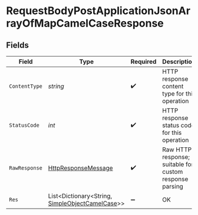 # RequestBodyPostApplicationJsonArrayOfMapCamelCaseResponse


## Fields

| Field                                                                                                                | Type                                                                                                                 | Required                                                                                                             | Description                                                                                                          | Example                                                                                                              |
| -------------------------------------------------------------------------------------------------------------------- | -------------------------------------------------------------------------------------------------------------------- | -------------------------------------------------------------------------------------------------------------------- | -------------------------------------------------------------------------------------------------------------------- | -------------------------------------------------------------------------------------------------------------------- |
| `ContentType`                                                                                                        | *string*                                                                                                             | :heavy_check_mark:                                                                                                   | HTTP response content type for this operation                                                                        |                                                                                                                      |
| `StatusCode`                                                                                                         | *int*                                                                                                                | :heavy_check_mark:                                                                                                   | HTTP response status code for this operation                                                                         |                                                                                                                      |
| `RawResponse`                                                                                                        | [HttpResponseMessage](https://learn.microsoft.com/en-us/dotnet/api/system.net.http.httpresponsemessage?view=net-5.0) | :heavy_check_mark:                                                                                                   | Raw HTTP response; suitable for custom response parsing                                                              |                                                                                                                      |
| `Res`                                                                                                                | List<Dictionary<String, [SimpleObjectCamelCase](../../Models/Shared/SimpleObjectCamelCase.md)>>                      | :heavy_minus_sign:                                                                                                   | OK                                                                                                                   | [{"mapElem1":"...","mapElem2":"..."},{"mapElem1":"...","mapElem2":"..."}]                                            |
